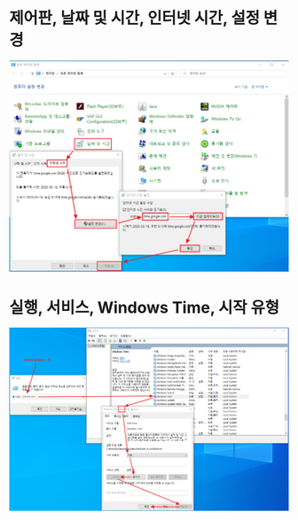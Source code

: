 # 제어판, 날짜 및 시간, 인터넷 시간, 설정 변경  
![91.png](91.png)

# 실행, 서비스, Windows Time, 시작 유형  
![92.png](92.png)
